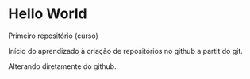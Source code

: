 # Hello World
 Primeiro repositório (curso)

Início do aprendizado à criação de repositórios no github a partit do git.

Alterando diretamente do github.
